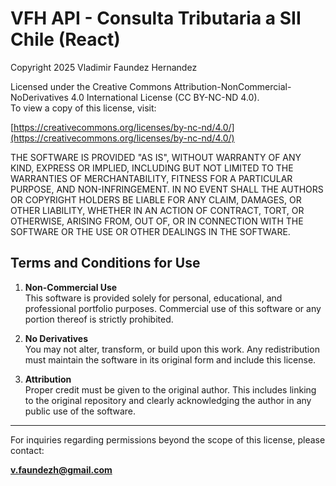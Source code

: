# VFH API - Consulta Tributaria a SII Chile (React)

Copyright 2025 Vladimir Faundez Hernandez

Licensed under the Creative Commons Attribution-NonCommercial-NoDerivatives 4.0 International License (CC BY-NC-ND 4.0).  
To view a copy of this license, visit:

[https://creativecommons.org/licenses/by-nc-nd/4.0/](https://creativecommons.org/licenses/by-nc-nd/4.0/)

THE SOFTWARE IS PROVIDED "AS IS", WITHOUT WARRANTY OF ANY KIND, EXPRESS OR IMPLIED, INCLUDING BUT NOT LIMITED TO THE WARRANTIES OF MERCHANTABILITY, FITNESS FOR A PARTICULAR PURPOSE, AND NON-INFRINGEMENT. IN NO EVENT SHALL THE AUTHORS OR COPYRIGHT HOLDERS BE LIABLE FOR ANY CLAIM, DAMAGES, OR OTHER LIABILITY, WHETHER IN AN ACTION OF CONTRACT, TORT, OR OTHERWISE, ARISING FROM, OUT OF, OR IN CONNECTION WITH THE SOFTWARE OR THE USE OR OTHER DEALINGS IN THE SOFTWARE.

## Terms and Conditions for Use

1. **Non-Commercial Use**  
   This software is provided solely for personal, educational, and professional portfolio purposes. Commercial use of this software or any portion thereof is strictly prohibited.

2. **No Derivatives**  
   You may not alter, transform, or build upon this work. Any redistribution must maintain the software in its original form and include this license.

3. **Attribution**  
   Proper credit must be given to the original author. This includes linking to the original repository and clearly acknowledging the author in any public use of the software.

---

For inquiries regarding permissions beyond the scope of this license, please contact:

[**v.faundezh@gmail.com**](mailto:v.faundezh@gmail.com)
